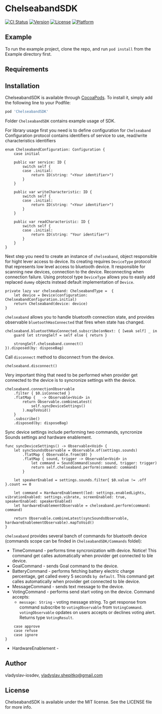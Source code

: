 # ChelseabandSDK

[![CI Status](https://img.shields.io/travis/vladyslav-iosdev/ChelseabandSDK.svg?style=flat)](https://travis-ci.org/vladyslav-iosdev/ChelseabandSDK)
[![Version](https://img.shields.io/cocoapods/v/ChelseabandSDK.svg?style=flat)](https://cocoapods.org/pods/ChelseabandSDK)
[![License](https://img.shields.io/cocoapods/l/ChelseabandSDK.svg?style=flat)](https://cocoapods.org/pods/ChelseabandSDK)
[![Platform](https://img.shields.io/cocoapods/p/ChelseabandSDK.svg?style=flat)](https://cocoapods.org/pods/ChelseabandSDK)

## Example

To run the example project, clone the repo, and run `pod install` from the Example directory first.

## Requirements

## Installation

ChelseabandSDK is available through [CocoaPods](https://cocoapods.org). To install
it, simply add the following line to your Podfile:

```ruby
pod 'ChelseabandSDK'
```

Folder `ChelseabandSDK` contains example usage of SDK.

For library usage first you need is to define configuration for `Chelseaband`
Configuration protocol contains identifiers of service to use, read/write characteristics identifiers

```
enum ChelseabandConfiguration: Configuration {
    case initial

    public var service: ID {
        switch self {
        case .initial:
            return ID(string: "<Your identifier>")
        }
    }

    public var writeCharacteristic: ID {
        switch self {
        case .initial:
            return ID(string: "<Your identifier>")
        }
    }

    public var readCharacteristic: ID {
        switch self {
        case .initial:
            return ID(string: "Your identifier")
        }
    }
}
```
Next step you need to create an instance of `chelseaband`, object responsible for hight lever access to device. Its creating requires `DeviceType`  protocol that represents low level access to bluetooth device. It responsible for scanning new devices, connection to the device. Reconnecting when connection failure. Using protocol type `DeviceType` allows you to easily add replaced `dummy` objects instead default implementation of `Device`.

```
private lazy var chelseaband: ChelseabandType =  {
    let device = Device(configuration: ChelseabandConfiguration.initial)
    return Chelseaband(device: device)
}
```
`chelseaband` allows you to handle bluetooth connection state, and provides observable `bluetoothHasConnected` that fires when state has changed.

```
chelseaband.bluetoothHasConnected.subscribe(onNext: { [weak self] _ in
    guard let strongSelf = self else { return }

    strongSelf.chelseaband.connect()
}).disposed(by: disposeBag)
```

Call `disconnect` method to disconnect from the device.

```
chelseaband.disconnect()
```
Very important thing that need to be performed when provider get connected to the device is to syncronize settings with the device.  
```
chelseaband.connectionObservable
    .filter { $0.isConnected }
    .flatMap { _ -> Observable<Void> in
        return Observable.combineLatest(
            self.syncDeviceSettings()
        ).mapToVoid()
    }
    .subscribe()
    .disposed(by: disposeBag) 
```

Sync device settings include performing two commands, syncronize Sounds settings and hardware enablement.
```
func syncDeviceSettings() -> Observable<Void> {
    let syncSoundsObservable = Observable.of(settings.sounds)
        .flatMap { Observable.from($0) }
        .flatMap { sound, trigger -> Observable<Void> in
            let command = SoundCommand(sound: sound, trigger: trigger)
            return self.chelseaband.perform(command: command)
        }

    let speakerEnabled = settings.sounds.filter{ $0.value != .off }.count == 0

    let command = HardwareEnablement(led: settings.enabledLights, vibrationEnabled: settings.vibrate, screenEnabled: true, speakerEnabled: speakerEnabled)
    let hardwareEnablementObservable = chelseaband.perform(command: command)

    return Observable.combineLatest(syncSoundsObservable, hardwareEnablementObservable).mapToVoid()
} 
```

`chelseaband` provides several banch of commands for bluetooth device (commands scope can be finded in `ChelseabandSDK/Commands` foldel):

- TimeCommand - performs time syncronization with device. Notice! This command get calles automatically when provider get connected to ble device.
- GoalCommand - sends Goal command to the device.
- BatteryCommand - performs fetching battery electric charge percentage, get called every 5 seconds `by default`.   This command get calles automatically when provider get connected to ble device.  
- MessageCommand - sends text message to the device.
- VotingCommand - performs send start voting on the device. Command accepts:
    - `message: String` - voting message string.
To get response from command subscribe to `votingObservable`  from `VotingCommand`. `votingObservable` opdates on users accepts or declines voting alert. Returns type `VotingResult`.
```public enum VotingResult {
    case approve
    case refuse
    case ignore
}
```

- HardwareEnablement - 


## Author

vladyslav-iosdev, vladyslav.shepitko@gmail.com

## License

ChelseabandSDK is available under the MIT license. See the LICENSE file for more info.
